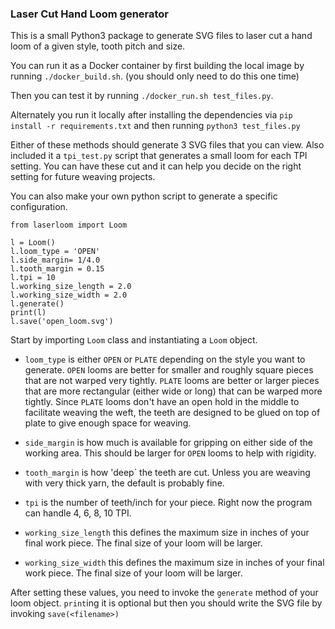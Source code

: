 ### Laser Cut Hand Loom generator

This is a small Python3 package to generate SVG files to laser cut a hand loom of a given style, tooth pitch and size.

You can run it as a Docker container by first building the local image by running `./docker_build.sh`. (you should only need to do this one time) 

Then you can test it by running `./docker_run.sh test_files.py`. 

Alternately you run it locally after installing the dependencies via `pip install -r requirements.txt` and then running `python3 test_files.py`

Either of these methods should generate 3 SVG files that you can view.  Also included it a `tpi_test.py` script that generates a small loom for each TPI setting.  You can have these cut and it can help you decide on the right setting for future weaving projects.

You can also make your own python script to generate a specific configuration.  

```
from laserloom import Loom

l = Loom()
l.loom_type = 'OPEN'
l.side_margin= 1/4.0
l.tooth_margin = 0.15
l.tpi = 10
l.working_size_length = 2.0
l.working_size_width = 2.0
l.generate()
print(l)
l.save('open_loom.svg')
```

Start by importing `Loom` class and instantiating a `Loom` object.

- `loom_type` is either `OPEN` or `PLATE` depending on the style you want to generate.  `OPEN` looms are better for smaller and roughly square pieces that are not warped very tightly.  `PLATE` looms are better or larger pieces that are more rectangular (either wide or long) that can be warped more tightly.  Since `PLATE` looms don't have an open hold in the middle to facilitate weaving the weft, the teeth are designed to be glued on top of plate to give enough space for weaving.

- `side_margin` is how much is available for gripping on either side of the working area.  This should be larger for `OPEN` looms to help with rigidity.

- `tooth_margin` is how 'deep` the teeth are cut.  Unless you are weaving with very thick yarn, the default is probably fine.

- `tpi` is the number of teeth/inch for your piece.  Right now the program can handle 4, 6, 8, 10 TPI.

- `working_size_length` this defines the maximum size in inches of your final work piece.  The final size of your loom will be larger.

- `working_size_width` this defines the maximum size in inches of your final work piece.  The final size of your loom will be larger.

After setting these values, you need to invoke the `generate` method of your loom object.  `print`ing it is optional but then you should write the SVG file by invoking `save(<filename>)`
